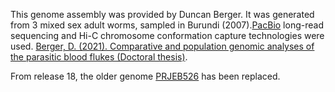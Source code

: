 This genome assembly was provided by Duncan Berger. It was generated from 3 mixed sex adult worms, sampled in Burundi (2007).[PacBio](https://www.pacb.com/) long-read sequencing and Hi-C chromosome conformation capture technologies were used. [Berger, D. (2021). Comparative and population genomic analyses of the parasitic blood flukes (Doctoral thesis)](https://doi.org/10.17863/CAM.86667).

From release 18, the older genome [PRJEB526](http://www.ebi.ac.uk/ena/data/view/PRJEB526) has been replaced.
